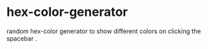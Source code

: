 # hex-color-generator
random hex-color generator to show different colors on clicking the spacebar . 
